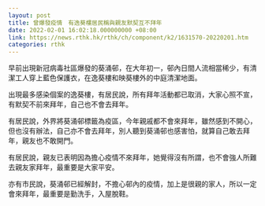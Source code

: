 ```yaml
---
layout: post
title: 曾爆發疫情　有逸葵樓居民稱與親友默契互不拜年
date: 2022-02-01 16:02:18.000000000 +08:00
link: https://news.rthk.hk/rthk/ch/component/k2/1631570-20220201.htm
categories: rthk
---
```


早前出現新冠病毒社區爆發的葵涌邨，在大年初一，邨內日間人流相當稀少，有清潔工人穿上藍色保護衣，在逸葵樓和映葵樓外的中庭清潔地面。

出現最多感染個案的逸葵樓，有居民說，所有拜年活動都已取消，大家心照不宣，有默契不前來拜年，自己也不會去拜年。

有居民說，外界將葵涌邨標籤為疫區，今年親戚都不會來拜年，雖然感到不開心，但也沒有辦法，自己亦不會去拜年，別人聽到葵涌邨也感害怕，就算自己敢去拜年，親友也不敢開門。

有居民說，親友已表明因為擔心疫情不來拜年，她覺得沒有所謂，也不會強人所難去親友家拜年，最重要是大家平安。

亦有市民說，葵涌邨已經解封，不擔心邨內的疫情，加上是很親的家人，所以一定會來拜年，最重要是勤洗手，入屋脫鞋。
